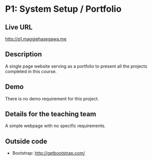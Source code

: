 # P1: System Setup / Portfolio

## Live URL
<http://p1.maggiehasegawa.me>

## Description
A single page website serving as a portfolio to present all the projects completed in this course.

## Demo
There is no demo requirement for this project.

## Details for the teaching team
A simple webpage with no specific requirements.

## Outside code
* Bootstrap: http://getbootstrap.com/
